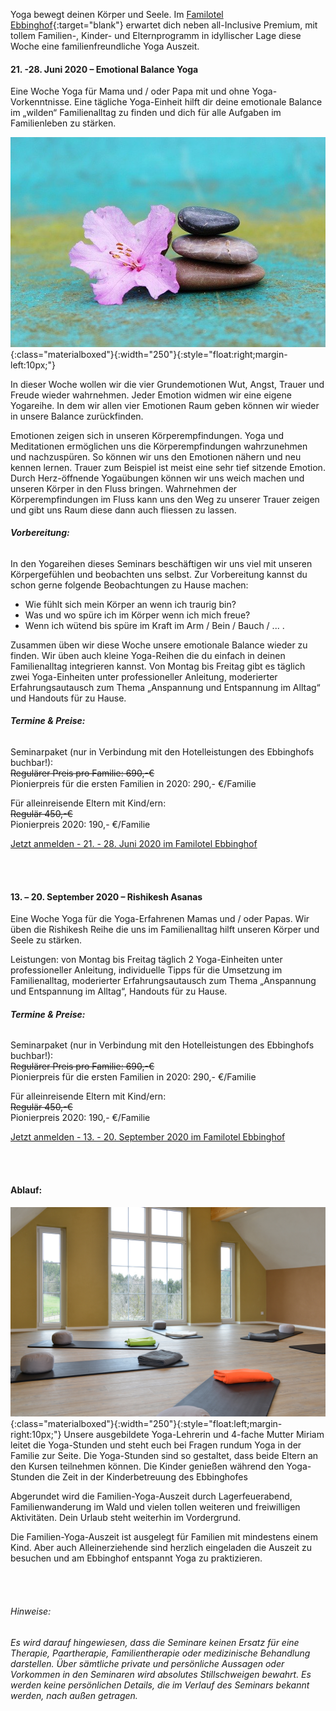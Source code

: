 Yoga bewegt deinen Körper und Seele. Im [Familotel Ebbinghof](https://www.familotel-ebbinghof.de/){:target="blank"} erwartet dich neben all-Inclusive Premium, mit tollem Familien-, Kinder- und Elternprogramm in idyllischer Lage diese Woche eine familienfreundliche Yoga Auszeit.

#### 21. -28. Juni 2020 – Emotional Balance Yoga
Eine Woche Yoga für Mama und / oder Papa mit und ohne Yoga-Vorkenntnisse. Eine tägliche Yoga-Einheit hilft dir deine emotionale Balance im „wilden“ Familienalltag zu finden und dich für alle Aufgaben im Familienleben zu stärken.

![Azalea](/assets/images/azalea.jpg){:class="materialboxed"}{:width="250"}{:style="float:right;margin-left:10px;"}

In dieser Woche wollen wir die vier Grundemotionen Wut, Angst, Trauer und Freude wieder wahrnehmen. Jeder Emotion widmen wir eine eigene Yogareihe. In dem wir allen vier Emotionen Raum geben können wir wieder in unsere Balance zurückfinden.

Emotionen zeigen sich in unseren Körperempfindungen. Yoga und Meditationen ermöglichen uns die Körperempfindungen wahrzunehmen und nachzuspüren. So können wir uns den Emotionen nähern und neu kennen lernen. Trauer zum Beispiel ist meist eine sehr tief sitzende Emotion. Durch Herz-öffnende Yogaübungen können wir uns weich machen und unseren Körper in den Fluss bringen. Wahrnehmen der Körperempfindungen im Fluss kann uns den Weg zu unserer Trauer zeigen und gibt uns Raum diese dann auch fliessen zu lassen.

###### **Vorbereitung:**
In den Yogareihen dieses Seminars beschäftigen wir uns viel mit unseren Körpergefühlen und beobachten uns selbst. Zur Vorbereitung kannst du schon gerne folgende Beobachtungen zu Hause machen:
<ul>
   <li style="list-style-type:disc;">Wie fühlt sich mein Körper an wenn ich traurig bin?</li>
   <li style="list-style-type:disc;">Was und wo spüre ich im Körper wenn ich mich freue?</li>
   <li style="list-style-type:disc;">Wenn ich wütend bis spüre im Kraft im Arm / Bein / Bauch / ... .</li>
</ul>

Zusammen üben wir diese Woche unsere emotionale Balance wieder zu finden. Wir üben auch kleine Yoga-Reihen die du einfach in deinen Familienalltag integrieren kannst.
Von Montag bis Freitag gibt es täglich zwei Yoga-Einheiten unter professioneller Anleitung, moderierter Erfahrungsautausch zum Thema „Anspannung und Entspannung im Alltag“ und Handouts für zu Hause.

###### **Termine & Preise:**
Seminarpaket (nur in Verbindung mit den Hotelleistungen des Ebbinghofs buchbar!):
<br>~~Regulärer Preis pro Familie: 690,-€~~
<br>Pionierpreis für die ersten Familien in 2020: 290,- €/Familie

Für alleinreisende Eltern mit Kind/ern:
<br>~~Regulär 450,-€~~
<br>Pionierpreis 2020: 190,- €/Familie

<a class="waves-effect waves-light btn-large" href="https://www.familotel-ebbinghof.de/urlaub-online-buchen/#/offer-list.php?c%5Bid_package%5D=90413" target="blank">Jetzt anmelden - 21. - 28. Juni 2020 im Familotel Ebbinghof</a>



<br><br>
#### 13. – 20. September 2020 – Rishikesh Asanas
Eine Woche Yoga für die Yoga-Erfahrenen Mamas und / oder Papas. Wir üben die Rishikesh Reihe die uns im Familienalltag hilft unseren Körper und Seele zu stärken.

Leistungen: von Montag bis Freitag täglich 2 Yoga-Einheiten unter professioneller Anleitung, individuelle Tipps für die Umsetzung im Familienalltag, moderierter Erfahrungsautausch zum Thema „Anspannung und Entspannung im Alltag“, Handouts für zu Hause.

###### **Termine & Preise:**
Seminarpaket (nur in Verbindung mit den Hotelleistungen des Ebbinghofs buchbar!):
<br>~~Regulärer Preis pro Familie: 690,-€~~
<br>Pionierpreis für die ersten Familien in 2020: 290,- €/Familie

Für alleinreisende Eltern mit Kind/ern:
<br>~~Regulär 450,-€~~
<br>Pionierpreis 2020: 190,- €/Familie

<a class="waves-effect waves-light btn-large" href="https://www.familotel-ebbinghof.de/" target="blank">Jetzt anmelden - 13. - 20. September 2020 im Familotel Ebbinghof</a>



<br><br>
#### Ablauf:
![Ebbinghof-Seminarraum](/assets/images_ebbinghof/ebbinghof-seminarraum.jpg){:class="materialboxed"}{:width="250"}{:style="float:left;margin-right:10px;"} Unsere ausgebildete Yoga-Lehrerin und 4-fache Mutter Miriam leitet die Yoga-Stunden und steht euch bei Fragen rundum Yoga in der Familie zur Seite. Die Yoga-Stunden sind so gestaltet, dass beide Eltern an den Kursen teilnehmen können. Die Kinder genießen während den Yoga-Stunden die Zeit in der Kinderbetreuung des Ebbinghofes

Abgerundet wird die Familien-Yoga-Auszeit durch Lagerfeuerabend, Familienwanderung im Wald und vielen tollen weiteren und freiwilligen Aktivitäten. Dein Urlaub steht weiterhin im Vordergrund.

Die Familien-Yoga-Auszeit ist ausgelegt für Familien mit mindestens einem Kind. Aber auch Alleinerziehende sind herzlich eingeladen die Auszeit zu besuchen und am Ebbinghof entspannt Yoga zu praktizieren.


<br><br>
###### *Hinweise:*
*Es wird darauf hingewiesen, dass die Seminare keinen Ersatz für eine Therapie, Paartherapie, Familientherapie oder medizinische Behandlung darstellen. Über sämtliche private und persönliche Aussagen oder Vorkommen in den Seminaren wird absolutes Stillschweigen bewahrt. Es werden keine persönlichen Details, die im Verlauf des Seminars bekannt werden, nach außen getragen.*
